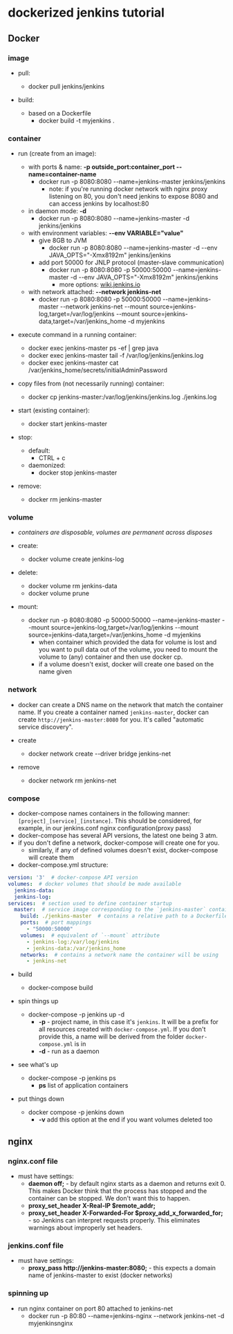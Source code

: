 # dockerized jenkins tutorial

## Docker

### image

- pull:
  - docker pull jenkins/jenkins

- build:
  - based on a Dockerfile
    - docker build -t myjenkins .

### container

- run (create from an image):
  - with ports & name: **-p outside_port:container_port --name=container-name**
    - docker run -p 8080:8080 --name=jenkins-master jenkins/jenkins
      - note: if you're running docker network with nginx proxy listening on 80, you don't need jenkins to expose 8080 and can access jenkins by localhost:80
  - in daemon mode: **-d**
    - docker run -p 8080:8080 --name=jenkins-master -d jenkins/jenkins
  - with environment variables: **--env VARIABLE="value"**
    - give 8GB to JVM
      - docker run -p 8080:8080 --name=jenkins-master -d --env JAVA_OPTS="-Xmx8192m" jenkins/jenkins
    - add port 50000 for JNLP protocol (master-slave communication)
      - docker run -p 8080:8080 -p 50000:50000 --name=jenkins-master -d --env JAVA_OPTS="-Xmx8192m" jenkins/jenkins
        - more options: [wiki.jenkins.io](https://wiki.jenkins.io/display/JENKINS/Starting+and+Accessing+Jenkins)
  - with network attached: **--network jenkins-net**
    - docker run -p 8080:8080 -p 50000:50000 --name=jenkins-master --network jenkins-net --mount source=jenkins-log,target=/var/log/jenkins --mount source=jenkins-data,target=/var/jenkins_home -d myjenkins

- execute command in a running container:
  - docker exec jenkins-master ps -ef | grep java
  - docker exec jenkins-master tail -f /var/log/jenkins/jenkins.log
  - docker exec jenkins-master cat /var/jenkins_home/secrets/initialAdminPassword

- copy files from (not necessarily running) container:
  - docker cp jenkins-master:/var/log/jenkins/jenkins.log ./jenkins.log

- start (existing container):
  - docker start jenkins-master

- stop:
  - default:
    - CTRL + c
  - daemonized:
    - docker stop jenkins-master

- remove:
  - docker rm jenkins-master

### volume

- *containers are disposable, volumes are permanent across disposes*

- create:
  - docker volume create jenkins-log

- delete:
  - docker volume rm jenkins-data
  - docker volume prune

- mount:
  - docker run -p 8080:8080 -p 50000:50000 --name=jenkins-master --mount source=jenkins-log,target=/var/log/jenkins --mount source=jenkins-data,target=/var/jenkins_home -d myjenkins
    - when container which provided the data for volume is lost and you want to pull data out of the volume, you need to mount the volume to (any) container and then use docker cp.
    - if a volume doesn't exist, docker will create one based on the name given

### network

- docker can create a DNS name on the network that match the container name. If you create a container named `jenkins-master`, docker can create `http://jenkins-master:8080` for you. It's called "automatic service discovery".

- create
  - docker network create --driver bridge jenkins-net

- remove
  - docker network rm jenkins-net

### compose

- docker-compose names containers in the following manner: `[project]_[service]_[instance]`. This should be considered, for example, in our jenkins.conf nginx configuration(proxy pass)
- docker-compose has several API versions, the latest one being 3 atm.
- if you don't define a network, docker-compose will create one for you.
  - similarly, if any of defined volumes doesn't exist, docker-compose will create them
- docker-compose.yml structure:

```yaml
version: '3'  # docker-compose API version
volumes:  # docker volumes that should be made available
  jenkins-data:
  jenkins-log:
services:  # section used to define container startup
  master:  # service image corresponding to the `jenkins-master` container
    build: ./jenkins-master  # contains a relative path to a Dockerfile defining jenkins-master image
    ports:  # port mappings
      - "50000:50000"
    volumes:  # equivalent of `--mount` attribute
      - jenkins-log:/var/log/jenkins
      - jenkins-data:/var/jenkins_home
    networks:  # contains a network name the container will be using
      - jenkins-net
```

- build
  - docker-compose build

- spin things up
  - docker-compose -p jenkins up -d
    - **-p** - project name, in this case it's `jenkins`. It will be a prefix for all resources created with `docker-compose.yml`. If you don't provide this, a name will be derived from the folder `docker-compose.yml` is in
    - **-d** - run as a daemon

- see what's up
  - docker-compose -p jenkins ps
    - **ps** list of application containers

- put things down
  - docker compose -p jenkins down
    - **-v** add this option at the end if you want volumes deleted too

## nginx

### nginx.conf file

- must have settings:
  - **daemon off;** - by default nginx starts as a daemon and returns exit 0. This makes Docker think that the process has stopped and the container can be stopped. We don't want this to happen.
  - **proxy_set_header X-Real-IP $remote_addr;**
  - **proxy_set_header X-Forwarded-For $proxy_add_x_forwarded_for;** - so Jenkins can interpret requests properly. This eliminates warnings about improperly set headers.

### jenkins.conf file

- must have settings:
  - **proxy_pass http://jenkins-master:8080;** - this expects a domain name of jenkins-master to exist (docker networks) 

### spinning up

- run nginx container on port 80 attached to jenkins-net
  - docker run -p 80:80 --name=jenkins-nginx --network jenkins-net -d myjenkinsnginx

